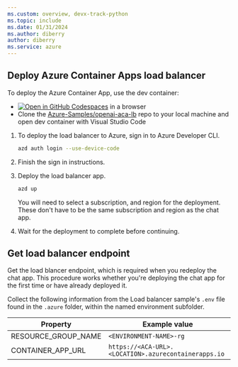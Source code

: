 ```yaml
---
ms.custom: overview, devx-track-python
ms.topic: include
ms.date: 01/31/2024
ms.author: diberry
author: diberry
ms.service: azure
---
```


## Deploy Azure Container Apps load balancer

To deploy the Azure Container App, use the dev container:

* [![Open in GitHub Codespaces](https://github.com/codespaces/badge.svg)](https://codespaces.new/Azure-Samples/openai-aca-lb) in a browser
* Clone the [Azure-Samples/openai-aca-lb](https://github.com/Azure-Samples/openai-aca-lb.git) repo to your local machine and open dev container with Visual Studio Code

1. To deploy the load balancer to Azure, sign in to Azure Developer CLI.

    ```bash
    azd auth login --use-device-code
    ```

1. Finish the sign in instructions.
1. Deploy the load balancer app.

    ```bash
    azd up
    ```

    You will need to select a subscription, and region for the deployment. These don't have to be the same subscription and region as the chat app. 

1. Wait for the deployment to complete before continuing.

## Get load balancer endpoint

Get the load blancer endpoint, which is required when you redeploy the chat app. This procedure works whether you're deploying the chat app for the first time or have already deployed it.

Collect the following information from the Load balancer sample's `.env` file found in the `.azure` folder, within the named environment subfolder.

|Property|Example value|
|---|---|
|RESOURCE_GROUP_NAME| `<ENVIRONMENT-NAME>-rg`|
|CONTAINER_APP_URL|`https://<ACA-URL>.<LOCATION>.azurecontainerapps.io`|
